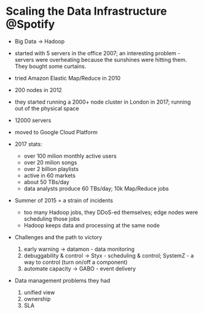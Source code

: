 # Scaling the Data Infrastructure @Spotify

- Big Data -> Hadoop
- started with 5 servers in the office 2007; an interesting problem - servers were overheating because the sunshines were hitting them. They bought some curtains.
- tried Amazon Elastic Map/Reduce in 2010
- 200 nodes in 2012
- they started running a 2000+ node cluster in London in 2017; running out of the physical space
- 12000 servers
- moved to Google Cloud Platform
- 2017 stats:
  - over 100 milion monthly active users
  - over 20 milion songs
  - over 2 billion playlists
  - active in 60 markets
  - about 50 TBs/day
  - data analysts produce 60 TBs/day; 10k Map/Reduce jobs
- Summer of 2015 = a strain of incidents
  - too many Hadoop jobs, they DDoS-ed themselves; edge nodes were scheduling those jobs
  - Hadoop keeps data and processing at the same node
- Challenges and the path to victory

  1. early warning -> datamon - data monitoring
  2. debuggability & control -> Styx - scheduling & control; SystemZ - a way to control (turn on/off a component)
  3. automate capacity -> GABO - event delivery

- Data management problems they had
  1. unified view
  2. ownership
  3. SLA
